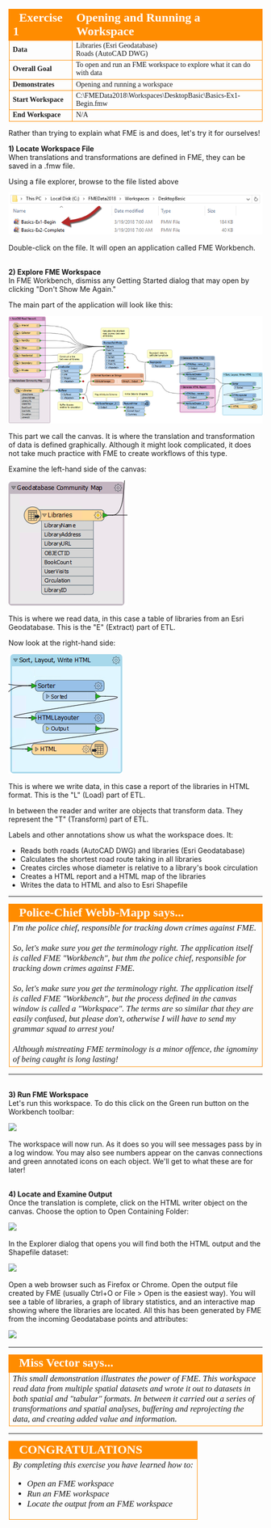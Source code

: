 <!--Exercise Section-->

<!--This exercise assumes that Caching and Embedded Inspection are both turned OFF by default. If this is not the case then it may need adjusting to take account of those features.-->

<table style="border-spacing: 0px;border-collapse: collapse;font-family:serif">
<tr>
<td width=25% style="vertical-align:middle;background-color:darkorange;border: 2px solid darkorange">
<i class="fa fa-cogs fa-lg fa-pull-left fa-fw" style="color:white;padding-right: 12px;vertical-align:text-top"></i>
<span style="color:white;font-size:x-large;font-weight: bold">Exercise 1</span>
</td>
<td style="border: 2px solid darkorange;background-color:darkorange;color:white">
<span style="color:white;font-size:x-large;font-weight: bold">Opening and Running a Workspace</span>
</td>
</tr>

<tr>
<td style="border: 1px solid darkorange; font-weight: bold">Data</td>
<td style="border: 1px solid darkorange">Libraries (Esri Geodatabase)<br>Roads (AutoCAD DWG)</td>
</tr>

<tr>
<td style="border: 1px solid darkorange; font-weight: bold">Overall Goal</td>
<td style="border: 1px solid darkorange">To open and run an FME workspace to explore what it can do with data</td>
</tr>

<tr>
<td style="border: 1px solid darkorange; font-weight: bold">Demonstrates</td>
<td style="border: 1px solid darkorange">Opening and running a workspace</td>
</tr>

<tr>
<td style="border: 1px solid darkorange; font-weight: bold">Start Workspace</td>
<td style="border: 1px solid darkorange">C:\FMEData2018\Workspaces\DesktopBasic\Basics-Ex1-Begin.fmw</td>
</tr>

<tr>
<td style="border: 1px solid darkorange; font-weight: bold">End Workspace</td>
<td style="border: 1px solid darkorange">N/A</td>
</tr>

</table>


Rather than trying to explain what FME is and does, let's try it for ourselves!


**1) Locate Workspace File**
<br>When translations and transformations are defined in FME, they can be saved in a .fmw file.

Using a file explorer, browse to the file listed above

![](./Images/Img1.200.Ex1.LocateWorkspace.png)

Double-click on the file. It will open an application called FME Workbench.


<br>**2) Explore FME Workspace**
<br>In FME Workbench, dismiss any Getting Started dialog that may open by clicking "Don't Show Me Again."

The main part of the application will look like this:

![](./Images/Img1.201.Ex1.OpenedWorkspace.png)

This part we call the canvas. It is where the translation and transformation of data is defined graphically. Although it might look complicated, it does not take much practice with FME to create workflows of this type.

Examine the left-hand side of the canvas:

![](./Images/Img1.202.Ex1.BookmarkedReader.png)

This is where we read data, in this case a table of libraries from an Esri Geodatabase. This is the "E" (Extract) part of ETL.

Now look at the right-hand side:

![](./Images/Img1.203.Ex1.BookmarkedWriter.png)

This is where we write data, in this case a report of the libraries in HTML format. This is the "L" (Load) part of ETL.

In between the reader and writer are objects that transform data. They represent the "T" (Transform) part of ETL.

Labels and other annotations show us what the workspace does. It:

- Reads both roads (AutoCAD DWG) and libraries (Esri Geodatabase)
- Calculates the shortest road route taking in all libraries
- Creates circles whose diameter is relative to a library's book circulation
- Creates a HTML report and a HTML map of the libraries
- Writes the data to HTML and also to Esri Shapefile

---

<!--Person X Says Section-->

<table style="border-spacing: 0px">
<tr>
<td style="vertical-align:middle;background-color:darkorange;border: 2px solid darkorange">
<i class="fa fa-quote-left fa-lg fa-pull-left fa-fw" style="color:white;padding-right: 12px;vertical-align:text-top"></i>
<span style="color:white;font-size:x-large;font-weight: bold;font-family:serif">Police-Chief Webb-Mapp says...</span>
</td>
</tr>

<tr>
<td style="border: 1px solid darkorange">
<span style="font-family:serif; font-style:italic; font-size:larger">
I'm the police chief, responsible for tracking down crimes against FME. 
<br><br>So, let's make sure you get the terminology right. The application itself is called FME "Workbench", but thm the police chief, responsible for tracking down crimes against FME. 
<br><br>So, let's make sure you get the terminology right. The application itself is called FME "Workbench", but the process defined in the canvas window is called a "Workspace". The terms are so similar that they are easily confused, but please don't, otherwise I will have to send my grammar squad to arrest you! 
<br><br>Although mistreating FME terminology is a minor offence, the ignominy of being caught is long lasting!

</span>
</td>
</tr>
</table>

---

<br>**3) Run FME Workspace**
<br>Let's run this workspace. To do this click on the Green run button on the Workbench toolbar:

![](../DesktopBasic1Basics/Images/Img1.204.Ex1.RunButton.png)

The workspace will now run. As it does so you will see messages pass by in a log window. You may also see numbers appear on the canvas connections and green annotated icons on each object. We'll get to what these are for later!


<br>**4) Locate and Examine Output**
<br>Once the translation is complete, click on the HTML writer object on the canvas. Choose the option to Open Containing Folder:

![](../DesktopBasic1Basics/Images/Img1.205.Ex1.OpenContainingFolder.png)

In the Explorer dialog that opens you will find both the HTML output and the Shapefile dataset:

![](../DesktopBasic1Basics/Images/Img1.206.Ex1.OutputFiles.png)

Open a web browser such as Firefox or Chrome. Open the output file created by FME (usually Ctrl+O or File &gt; Open is the easiest way). You will see a table of libraries, a graph of library statistics, and an interactive map showing where the libraries are located. All this has been generated by FME from the incoming Geodatabase points and attributes:

![](../DesktopBasic1Basics/Images/Img1.207.Ex1.HTMLOutput.png)


<!--Person X Says Section-->

---

<table style="border-spacing: 0px">
<tr>
<td style="vertical-align:middle;background-color:darkorange;border: 2px solid darkorange">
<i class="fa fa-quote-left fa-lg fa-pull-left fa-fw" style="color:white;padding-right: 12px;vertical-align:text-top"></i>
<span style="color:white;font-size:x-large;font-weight: bold;font-family:serif">Miss Vector says...</span>
</td>
</tr>

<tr>
<td style="border: 1px solid darkorange">
<span style="font-family:serif; font-style:italic; font-size:larger">
This small demonstration illustrates the power of FME. This workspace read data from multiple spatial datasets and wrote it out to datasets in both spatial and "tabular" formats. In between it carried out a series of transformations and spatial analyses, buffering and reprojecting the data, and creating added value and information.
</span>
</td>
</tr>
</table> 

---

<!--Exercise Congratulations Section--> 

<table style="border-spacing: 0px">
<tr>
<td style="vertical-align:middle;background-color:darkorange;border: 2px solid darkorange">
<i class="fa fa-thumbs-o-up fa-lg fa-pull-left fa-fw" style="color:white;padding-right: 12px;vertical-align:text-top"></i>
<span style="color:white;font-size:x-large;font-weight: bold;font-family:serif">CONGRATULATIONS</span>
</td>
</tr>

<tr>
<td style="border: 1px solid darkorange">
<span style="font-family:serif; font-style:italic; font-size:larger">
By completing this exercise you have learned how to:
<br>
<ul><li>Open an FME workspace</li>
<li>Run an FME workspace</li>
<li>Locate the output from an FME workspace</li></ul>
</span>
</td>
</tr>
</table>
